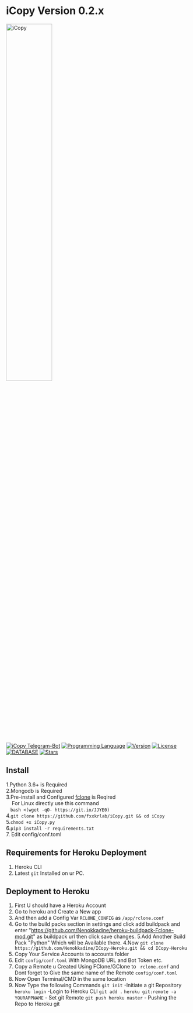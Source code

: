 # iCopy Version 0.2.x

[<img src="https://f002.backblazeb2.com/file/jsuforum-upload/optimized/1X/cff2835c1652bb57a18aac42a3eee34b51cd9b89_2_1380x386.gif" width="50%" alt="iCopy">](https://bbs.jsu.net/c/official-project/icopy/6)  

[![iCopy Telegram-Bot](https://img.shields.io/badge/iCopy-Telegram%20BOT-red?style=flat-square&logo=appveyor)](https://bbs.jsu.net/c/official-project/icopy/6)
[![Programming Language](https://img.shields.io/badge/LANGUAGE-Python%203.6%2B-success?style=flat-square&logo=appveyor)](https://bbs.jsu.net/c/official-project/icopy/6)
[![Version](https://img.shields.io/badge/Version-0.2.0--beta.6.4-ff69b4?style=flat-square&logo=appveyor)](https://bbs.jsu.net/c/official-project/icopy/6)
[![License](https://img.shields.io/github/license/fxxkrlab/iCopy?style=flat-square&logo=appveyor)](https://bbs.jsu.net/c/official-project/icopy/6)
[![DATABASE](https://img.shields.io/badge/DATABASE-MongoDB-brightgreen?style=flat-square&logo=appveyor)](https://github.com/mongodb/mongo)
[![Stars](https://img.shields.io/github/stars/Nenokkadine/iCopy-Heroku?style=flat-square&logo=appveyor)](https://github.com/Nenokkadine/iCopy-Heroku)  


## Install  

1.Python 3.6+ is Required  
2.Mongodb is Required  
3.Pre-install and Configured [fclone](https://github.com/mawaya/rclone/releases/tag/fclone-v0.3.1) is Reqired  
&nbsp;&nbsp;&nbsp;&nbsp;For Linux directly use this command  
&nbsp;&nbsp;&nbsp;`bash <(wget -qO- https://git.io/JJYE0)`  
4.`git clone https://github.com/fxxkrlab/iCopy.git && cd iCopy`  
5.`chmod +x iCopy.py`  
6.`pip3 install -r requirements.txt`  
7.&nbsp;Edit config/conf.toml

## Requirements for Heroku Deployment
1. Heroku CLI
2. Latest `git` Installed on ur PC.

## Deployment to Heroku
1. First U should have a Heroku Account
2. Go to heroku and Create a New app
3. And then add a Config Var `RCLONE_CONFIG`  as `/app/rclone.conf` 
4. Go to the build packs section in settings and click add buildpack and enter "https://github.com/Nenokkadine/heroku-buildpack-Fclone-mod.git" as buildpack url then click save changes.
5.Add Another Build Pack "Python" Which will be Available there.
4.Now `git clone https://github.com/Nenokkadine/ICopy-Heroku.git && cd ICopy-Heroku`
5. Copy Your Service Accounts to accounts folder
6. Edit `config/conf.toml`  With MongoDB URL and Bot Token etc.
7. Copy a Remote u Created Using FClone/GClone to ` rclone.conf`  and Dont forget to Give the same name of the Remote `config/conf.toml`
8. Now Open Terminal/CMD in the same location
9. Now Type the following Commands
   `git init` -Initiate a git Repository
   `heroku login` -Login to Heroku CLI
   `git add .`
   `heroku git:remote -a YOURAPPNAME` - Set git Remote
   `git push heroku master` - Pushing the Repo to Heroku git
   


 



